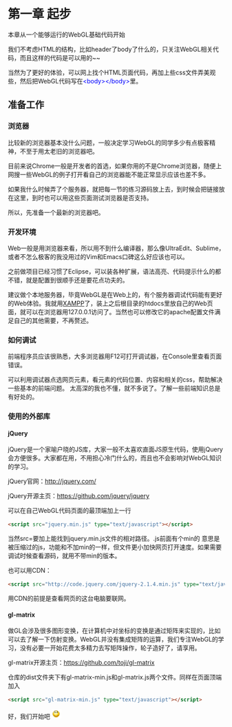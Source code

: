 # 第一章 起步
本章从一个能够运行的WebGL基础代码开始

我们不考虑HTML的结构，比如header了body了什么的，只关注WebGL相关代码，而且这样的代码是可以用的~~

当然为了更好的体验，可以网上找个HTML页面代码，再加上些css文件弄美观些，然后把WebGL代码写在<span style="color:#0000ff;">&lt;body&gt;&lt;/body&gt;</span>里。
## **准备工作**


### 浏览器

比较新的浏览器基本没什么问题，一般决定学习WebGL的同学多少有点极客精神，不至于用太老旧的浏览器吧。

目前来说Chrome一般是开发者的首选，如果你用的不是Chrome浏览器，随便上网搜一些WebGL的例子打开看自己的浏览器能不能正常显示应该也差不多。

如果我什么时候弄了个服务器，就把每一节的练习源码放上去，到时候会把链接放在这里，到时也可以用这些页面测试浏览器是否支持。

所以，先准备一个最新的浏览器吧。

### 开发环境
Web一般是用浏览器来看，所以用不到什么编译器，那么像UltraEdit、Sublime，或者不怎么极客的我没用过的Vim和Emacs口碑这么好应该也可以。

之前做项目已经习惯了Eclipse，可以装各种扩展，语法高亮、代码提示什么的都不错，就是配置到很顺手还是要花点功夫的。

建议做个本地服务器，毕竟WebGL是在Web上的，有个服务器调试代码能有更好的Web体验。我就用[XAMPP](www.apachefriends.org)了，装上之后根目录的htdocs里放自己的Web页面，就可以在浏览器用127.0.0.1访问了。当然也可以修改它的apache配置文件满足自己的其他需要，不再赘述。


### 如何调试

前端程序员应该很熟悉，大多浏览器用F12可打开调试器，在Console里查看页面错误。

可以利用调试器点选网页元素，看元素的代码位置、内容和相关的css，帮助解决一些基本的前端问题。
太高深的我也不懂，就不多说了。了解一些前端知识总是有好处的。


### 使用的外部库

#### jQuery

jQuery是一个家喻户晓的JS库，大家一般不太喜欢直面JS原生代码，使用jQuery会方便很多。大家都在用，不用担心冷门什么的，而且也不会影响对WebGL知识的学习。

jQuery官网：http://jquery.com/

jQuery开源主页：https://github.com/jquery/jquery

可以在自己WebGL代码页面的最顶端加上一行
```html
<script src="jquery.min.js" type="text/javascript"></script>
```
当然src=要加上能找到jquery.min.js文件的相对路径。.js前面有个min的 意思是被压缩过的js，功能和不加min的一样，但文件更小加快网页打开速度。如果需要调试时候查看源码，就用不带min的版本。

也可以用CDN：
```html
<script src="http://code.jquery.com/jquery-2.1.4.min.js" type="text/javascript"></script>
```
用CDN的前提是查看网页的这台电脑要联网。
#### gl-matrix
做GL会涉及很多图形变换，在计算机中对坐标的变换是通过矩阵来实现的，比如可以去了解一下仿射变换。WebGL并没有集成矩阵的运算，我们专注WebGL的学习，没有必要一开始花费太多精力去写矩阵操作，轮子造好了，请享用。

gl-matrix开源主页：https://github.com/toji/gl-matrix

仓库的dist文件夹下有gl-matrix-min.js和gl-matrix.js两个文件。同样在页面顶端加入
```html
<script src="gl-matrix-min.js" type="text/javascript"></script>
```

好，我们开始吧 ![](../image/general/lovelysmile.png)
